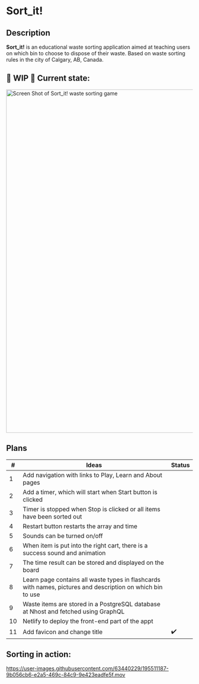 # Sort_it!


## Description

<strong>Sort_it!</strong> is an educational waste sorting application aimed at teaching users on which bin to choose to dispose of their waste. Based on waste sorting rules in the city of Calgary, AB, Canada.

## 🚧 WIP 🚧 Current state: 

<img width="926" alt="Screen Shot of Sort_it! waste sorting game" src="https://user-images.githubusercontent.com/63440229/195507808-5fb6dd90-264f-4181-ac76-e005ccafce2f.png">

## Plans

| #   | Ideas                       | Status |
| --- | -------------------------- | -- |
|  1  | Add navigation with links to Play, Learn and About pages |             |
| 2  | Add a timer, which will start when Start button is clicked |             |
| 3  | Timer is stopped when Stop is clicked or all items have been sorted out|             |
| 4  | Restart button restarts the array and time  |             |
| 5   | Sounds can be turned on/off |             |
| 6   | When item is put into the right cart, there is a success sound and animation |             |
| 7   | The time result can be stored and displayed on the board |             |
| 8   | Learn page contains all waste types in flashcards with names, pictures and description on which bin to use |             |
| 9   | Waste items are stored in a PostgreSQL database at Nhost and fetched using GraphQL |             |
| 10  | Netlify to deploy the front-end part of the appt |             |
| 11  | Add favicon and change title | :heavy_check_mark: |

## Sorting in action:

https://user-images.githubusercontent.com/63440229/195511187-9b056cb6-e2a5-469c-84c9-9e423eadfe5f.mov


